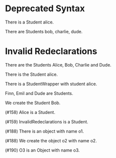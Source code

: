 # Deprecated Syntax

There is a Student alice.
<!--     ^^^^^^^^^^^^^^^
warning: the 'a <type> <name>' syntax is deprecated [descriptor.indefinite.deprecated]
write 'the Student alice' instead
-->

There are Students bob, charlie, dude.
<!--      ^^^^^^^^^^^^^^^^^^^^^^^^^^^
warning: the '<type>s <names>' syntax is deprecated [descriptor.multi.indefinite.deprecated]
write 'the Students bob charlie dude' instead
-->

   # Invalid Redeclarations
<!--^^^^^^^^^^^^^^^^^^^^^^^
note: 'invalidRedeclarations' was first declared here [variable.declaration.first]
-->

There are the Students Alice, Bob, Charlie and Dude.
<!--                   ^^^^^
note: 'alice' was first declared here [variable.declaration.first]
                              ^^^
note: 'bob' was first declared here [variable.declaration.first]
                                               ^^^^
note: 'dude' was first declared here [variable.declaration.first]
-->

There is the Student alice.
<!--                 ^^^^^
error: invalid redeclaration of 'alice' [variable.redeclaration]
perhaps this name was inferred from the first attribute and you need to give this object an explicit name?
-->

There is a StudentWrapper with student alice.
<!--                                   ^^^^^
error: invalid redeclaration of 'alice' [variable.redeclaration]
perhaps this name was inferred from the first attribute and you need to give this object an explicit name?
-->

Finn, Emil and Dude are Students.
<!--           ^^^^
error: invalid redeclaration of 'dude' [variable.redeclaration]
perhaps this name was inferred from the first attribute and you need to give this object an explicit name?
-->

We create the Student Bob.
<!--                  ^^^
error: invalid redeclaration of 'bob' [variable.redeclaration]
perhaps this name was inferred from the first attribute and you need to give this object an explicit name?
-->

(#158) Alice is a Student.
<!--   ^^^^^
error: invalid redeclaration of 'alice' [variable.redeclaration]
perhaps this name was inferred from the first attribute and you need to give this object an explicit name?
-->

(#159) InvalidRedeclarations is a Student.
<!--   ^^^^^^^^^^^^^^^^^^^^^
error: invalid redeclaration of 'invalidRedeclarations' [variable.redeclaration]
perhaps this name was inferred from the first attribute and you need to give this object an explicit name?
-->

(#188) There is an object with name o1.
<!--                                ^^
error: invalid has sentence - subject has primitive type 'Object' [has.subject.primitive]
-->

(#188) We create the object o2 with name o2.
<!--                        ^^
error: invalid has sentence - subject has primitive type 'Object' [has.subject.primitive]
-->

(#190) O3 is an Object with name o3.
<!--            ^^^^^^
error: primitive type 'Object' cannot be instantiated with attributes [create.subject.primitive.attributes]
-->
